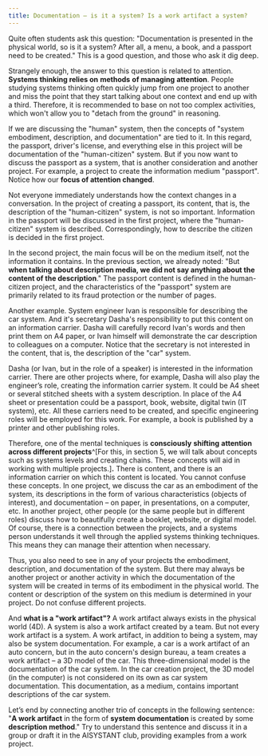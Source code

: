 ```yaml
---
title: Documentation – is it a system? Is a work artifact a system?
---
```


Quite often students ask this question: "Documentation is presented in the physical world, so is it a system? After all, a menu, a book, and a passport need to be created." This is a good question, and those who ask it dig deep.

Strangely enough, the answer to this question is related to attention. **Systems thinking relies on** **methods** **of managing** **attention**. People studying systems thinking often quickly jump from one project to another and miss the point that they start talking about one context and end up with a third. Therefore, it is recommended to base on not too complex activities, which won't allow you to "detach from the ground" in reasoning.

If we are discussing the "human" system, then the concepts of "system embodiment, description, and documentation" are tied to it. In this regard, the passport, driver's license, and everything else in this project will be documentation of the "human-citizen" system. But if you now want to discuss the passport as a system, that is another consideration and another project. For example, a project to create the information medium "passport". Notice how our **focus of attention changed**.

Not everyone immediately understands how the context changes in a conversation. In the project of creating a passport, its content, that is, the description of the "human-citizen" system, is not so important. Information in the passport will be discussed in the first project, where the "human-citizen" system is described. Correspondingly, how to describe the citizen is decided in the first project.

In the second project, the main focus will be on the medium itself, not the information it contains. In the previous section, we already noted: "But **when talking about description media, we did not say anything about the content of the description**." The passport content is defined in the human-citizen project, and the characteristics of the "passport" system are primarily related to its fraud protection or the number of pages.

Another example. System engineer Ivan is responsible for describing the car system. And it's secretary Dasha's responsibility to put this content on an information carrier. Dasha will carefully record Ivan's words and then print them on A4 paper, or Ivan himself will demonstrate the car description to colleagues on a computer. Notice that the secretary is not interested in the content, that is, the description of the "car" system.

Dasha (or Ivan, but in the role of a speaker) is interested in the information carrier. There are other projects where, for example, Dasha will also play the engineer’s role, creating the information carrier system. It could be A4 sheet or several stitched sheets with a system description. In place of the A4 sheet or presentation could be a passport, book, website, digital twin (IT system), etc. All these carriers need to be created, and specific engineering roles will be employed for this work. For example, a book is published by a printer and other publishing roles.

Therefore, one of the mental techniques is **consciously** **shifting** **attention across different projects**^[For this, in section 5, we will talk about concepts such as systems levels and creating chains. These concepts will aid in working with multiple projects.]**.** There is content, and there is an information carrier on which this content is located. You cannot confuse these concepts. In one project, we discuss the car as an embodiment of the system, its descriptions in the form of various characteristics (objects of interest), and documentation – on paper, in presentations, on a computer, etc. In another project, other people (or the same people but in different roles) discuss how to beautifully create a booklet, website, or digital model. Of course, there is a connection between the projects, and a systems person understands it well through the applied systems thinking techniques. This means they can manage their attention when necessary.

Thus, you also need to see in any of your projects the embodiment, description, and documentation of the system. But there may always be another project or another activity in which the documentation of the system will be created in terms of its embodiment in the physical world. The content or description of the system on this medium is determined in your project. Do not confuse different projects.

And **what is a "work artifact"?** A work artifact always exists in the physical world (4D). A system is also a work artifact created by a team. But not every work artifact is a system. A work artifact, in addition to being a system, may also be system documentation. For example, a car is a work artifact of an auto concern, but in the auto concern's design bureau, a team creates a work artifact – a 3D model of the car. This three-dimensional model is the documentation of the car system. In the car creation project, the 3D model (in the computer) is not considered on its own as car system documentation. This documentation, as a medium, contains important descriptions of the car system.

Let’s end by connecting another trio of concepts in the following sentence: "**A work artifact** in the form of **system documentation** is created by some **description method**." Try to understand this sentence and discuss it in a group or draft it in the AISYSTANT club, providing examples from a work project.